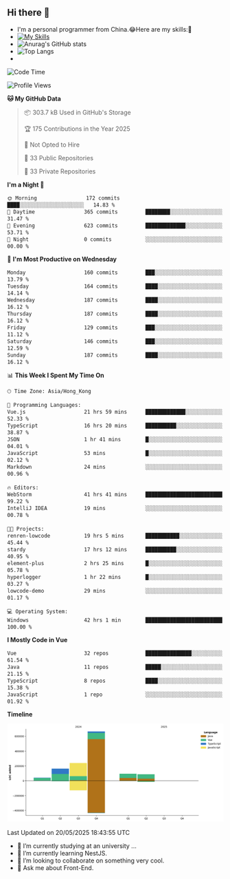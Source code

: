 ## Hi there 👋
- I'm a personal programmer from China.😂Here are my skills:🤔
- [![My Skills](https://skillicons.dev/icons?i=js,html,css,vue,typescript,java,golang)](https://skillicons.dev)
- ![Anurag's GitHub stats](https://github-readme-stats.vercel.app/api?username=FluffyChi-Xing&count_private=true&show_icons=true&theme=radical)
- ![Top Langs](https://github-readme-stats.vercel.app/api/top-langs/?username=FluffyChi-Xing)
- <!--START_SECTION:waka-->
![Code Time](http://img.shields.io/badge/Code%20Time-1%2C495%20hrs%2020%20mins-blue)

![Profile Views](http://img.shields.io/badge/Profile%20Views-0-blue)

**🐱 My GitHub Data** 

> 📦 303.7 kB Used in GitHub's Storage 
 > 
> 🏆 175 Contributions in the Year 2025
 > 
> 🚫 Not Opted to Hire
 > 
> 📜 33 Public Repositories 
 > 
> 🔑 33 Private Repositories 
 > 
**I'm a Night 🦉** 

```text
🌞 Morning                172 commits         ████░░░░░░░░░░░░░░░░░░░░░   14.83 % 
🌆 Daytime                365 commits         ████████░░░░░░░░░░░░░░░░░   31.47 % 
🌃 Evening                623 commits         █████████████░░░░░░░░░░░░   53.71 % 
🌙 Night                  0 commits           ░░░░░░░░░░░░░░░░░░░░░░░░░   00.00 % 
```
📅 **I'm Most Productive on Wednesday** 

```text
Monday                   160 commits         ███░░░░░░░░░░░░░░░░░░░░░░   13.79 % 
Tuesday                  164 commits         ████░░░░░░░░░░░░░░░░░░░░░   14.14 % 
Wednesday                187 commits         ████░░░░░░░░░░░░░░░░░░░░░   16.12 % 
Thursday                 187 commits         ████░░░░░░░░░░░░░░░░░░░░░   16.12 % 
Friday                   129 commits         ███░░░░░░░░░░░░░░░░░░░░░░   11.12 % 
Saturday                 146 commits         ███░░░░░░░░░░░░░░░░░░░░░░   12.59 % 
Sunday                   187 commits         ████░░░░░░░░░░░░░░░░░░░░░   16.12 % 
```


📊 **This Week I Spent My Time On** 

```text
🕑︎ Time Zone: Asia/Hong_Kong

💬 Programming Languages: 
Vue.js                   21 hrs 59 mins      █████████████░░░░░░░░░░░░   52.33 % 
TypeScript               16 hrs 20 mins      ██████████░░░░░░░░░░░░░░░   38.87 % 
JSON                     1 hr 41 mins        █░░░░░░░░░░░░░░░░░░░░░░░░   04.01 % 
JavaScript               53 mins             █░░░░░░░░░░░░░░░░░░░░░░░░   02.12 % 
Markdown                 24 mins             ░░░░░░░░░░░░░░░░░░░░░░░░░   00.96 % 

🔥 Editors: 
WebStorm                 41 hrs 41 mins      █████████████████████████   99.22 % 
IntelliJ IDEA            19 mins             ░░░░░░░░░░░░░░░░░░░░░░░░░   00.78 % 

🐱‍💻 Projects: 
renren-lowcode           19 hrs 5 mins       ███████████░░░░░░░░░░░░░░   45.44 % 
stardy                   17 hrs 12 mins      ██████████░░░░░░░░░░░░░░░   40.95 % 
element-plus             2 hrs 25 mins       █░░░░░░░░░░░░░░░░░░░░░░░░   05.78 % 
hyperlogger              1 hr 22 mins        █░░░░░░░░░░░░░░░░░░░░░░░░   03.27 % 
lowcode-demo             29 mins             ░░░░░░░░░░░░░░░░░░░░░░░░░   01.17 % 

💻 Operating System: 
Windows                  42 hrs 1 min        █████████████████████████   100.00 % 
```

**I Mostly Code in Vue** 

```text
Vue                      32 repos            ███████████████░░░░░░░░░░   61.54 % 
Java                     11 repos            █████░░░░░░░░░░░░░░░░░░░░   21.15 % 
TypeScript               8 repos             ████░░░░░░░░░░░░░░░░░░░░░   15.38 % 
JavaScript               1 repo              ░░░░░░░░░░░░░░░░░░░░░░░░░   01.92 % 
```



**Timeline**

![Lines of Code chart](https://raw.githubusercontent.com/FluffyChi-Xing/FluffyChi-Xing/main/assets/bar_graph.png)


 Last Updated on 20/05/2025 18:43:55 UTC
<!--END_SECTION:waka-->
- 🔭 I’m currently studying at an university ...
- 🌱 I’m currently learning NestJS.
- 👯 I’m looking to collaborate on something very cool.
- 💬 Ask me about Front-End.
